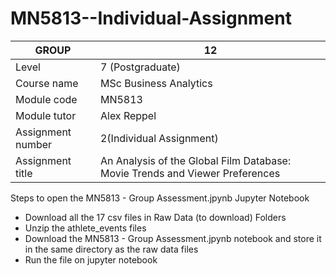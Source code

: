 # MN5813--Individual-Assignment
| GROUP                 | 12 |
| --------------------- | ----------------------- |
| Level                 | 7 (Postgraduate)        |
| Course name           | MSc Business Analytics  |
| Module code           | MN5813                  |
| Module tutor          | Alex Reppel             |
| Assignment number     | 2(Individual Assignment)  |
| Assignment title      | An Analysis of the Global Film Database: Movie Trends and Viewer Preferences  |

Steps to open the MN5813 - Group Assessment.jpynb Jupyter Notebook 
* Download all the 17 csv files in Raw Data (to download) Folders
* Unzip the athlete_events files
* Download the MN5813 - Group Assessment.jpynb notebook and store it in the same directory as the raw data files
* Run the file on jupyter notebook

